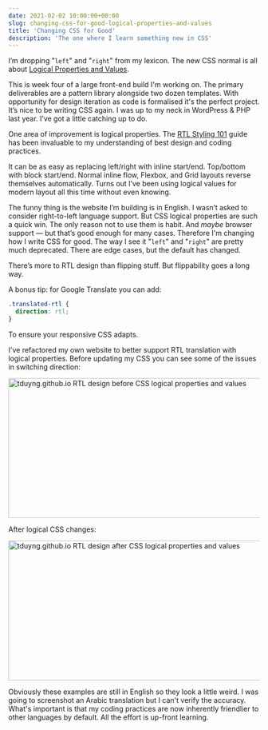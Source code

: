 ```yaml
---
date: 2021-02-02 10:00:00+00:00
slug: changing-css-for-good-logical-properties-and-values
title: 'Changing CSS for Good'
description: 'The one where I learn something new in CSS'
---
```

I’m dropping "`left`" and "`right`" from my lexicon. The new CSS normal is all about [Logical Properties and Values](https://developer.mozilla.org/en-US/docs/Web/CSS/CSS_Logical_Properties).

This is week four of a large front-end build I'm working on. The primary deliverables are a pattern library alongside two dozen templates. With opportunity for design iteration as code is formalised it's the perfect project. It’s nice to be writing CSS again. I was up to my neck in WordPress & PHP last year. I’ve got a little catching up to do.

One area of improvement is logical properties. The [RTL Styling 101](https://rtlstyling.com/posts/rtl-styling ) guide has been invaluable to my understanding of best design and coding practices.

It can be as easy as replacing left/right with inline start/end. Top/bottom with block start/end. Normal inline flow, Flexbox, and Grid layouts reverse themselves automatically. Turns out I’ve been using logical values for modern layout all this time without even knowing.

The funny thing is the website I’m building is in English. I wasn’t asked to consider right-to-left language support. But CSS logical properties are such a quick win. The only reason not to use them is habit. And *maybe* browser support — but that’s good enough for many cases. Therefore I'm changing how I write CSS for good. The way I see it "`left`" and "`right`" are pretty much deprecated. There are edge cases, but the default has changed.

There’s more to RTL design than flipping stuff. But flippability goes a long way.

A bonus tip: for Google Translate you can add:

```css
.translated-rtl {
  direction: rtl;
}
```

To ensure your responsive CSS adapts.

I've refactored my own website to better support RTL translation with logical properties. Before updating my CSS you can see some of the issues in switching direction:

<p class="Image">
  <img loading="lazy" srcset="
    /images/blog/2021/tduyng-rtl-before@1x.png,
    /images/blog/2021/tduyng-rtl-before@2x.png 2x"
    src="/images/blog/2021/tduyng-rtl-before@1x.png"
    alt="tduyng.github.io RTL design before CSS logical properties and values"
    width="800"
    height="280">
</p>

After logical CSS changes:

<p class="Image">
  <img loading="lazy" srcset="
    /images/blog/2021/tduyng-rtl-after@1x.png,
    /images/blog/2021/tduyng-rtl-after@2x.png 2x"
    src="/images/blog/2021/tduyng-rtl-after@1x.png"
    alt="tduyng.github.io RTL design after CSS logical properties and values"
    width="800"
    height="280">
</p>

Obviously these examples are still in English so they look a little weird. I was going to screenshot an Arabic translation but I can't verify the accuracy. What's important is that my coding practices are now inherently friendlier to other languages by default. All the effort is up-front learning.
